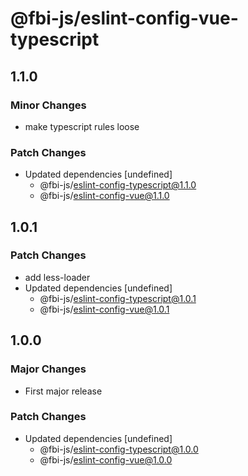 # @fbi-js/eslint-config-vue-typescript

## 1.1.0

### Minor Changes

- make typescript rules loose

### Patch Changes

- Updated dependencies [undefined]
  - @fbi-js/eslint-config-typescript@1.1.0
  - @fbi-js/eslint-config-vue@1.1.0

## 1.0.1

### Patch Changes

- add less-loader
- Updated dependencies [undefined]
  - @fbi-js/eslint-config-typescript@1.0.1
  - @fbi-js/eslint-config-vue@1.0.1

## 1.0.0

### Major Changes

- First major release

### Patch Changes

- Updated dependencies [undefined]
  - @fbi-js/eslint-config-typescript@1.0.0
  - @fbi-js/eslint-config-vue@1.0.0

